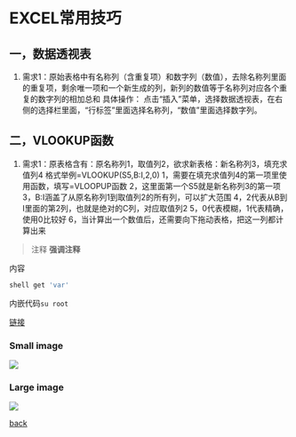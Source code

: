# EXCEL常用技巧

## 一，数据透视表
1. 需求1：原始表格中有名称列（含重复项）和数字列（数值），去除名称列里面的重复项，剩余唯一项和一个新生成的列，新列的数值等于名称列对应各个重复的数字列的相加总和
具体操作：
点击“插入”菜单，选择数据透视表，在右侧的选择栏里面，“行标签”里面选择名称列，“数值”里面选择数字列。



## 二，VLOOKUP函数
1. 需求1：原表格含有：原名称列1，取值列2，欲求新表格：新名称列3，填充求值列4
格式举例=VLOOKUP(S5,B:I,2,0)
1，需要在填充求值列4的第一项里使用函数，填写=VLOOPUP函数
2，这里面第一个S5就是新名称列3的第一项
3，B:I涵盖了从原名称列1到取值列2的所有列，可以扩大范围
4，2代表从B到I里面的第2列，也就是绝对的C列，对应取值列2
5，0代表模糊，1代表精确，使用0比较好
6，当计算出一个数值后，还需要向下拖动表格，把这一列都计算出来



> 注释
> **强调注释**

内容

```sh
shell get 'var'
```

内嵌代码`su root`

[链接](http://123.com/art/abc.htm)

### Small image

![](https://assets-cdn.github.com/images/icons/emoji/octocat.png)

### Large image

![](https://guides.github.com/activities/hello-world/branching.png)

[back](../)
